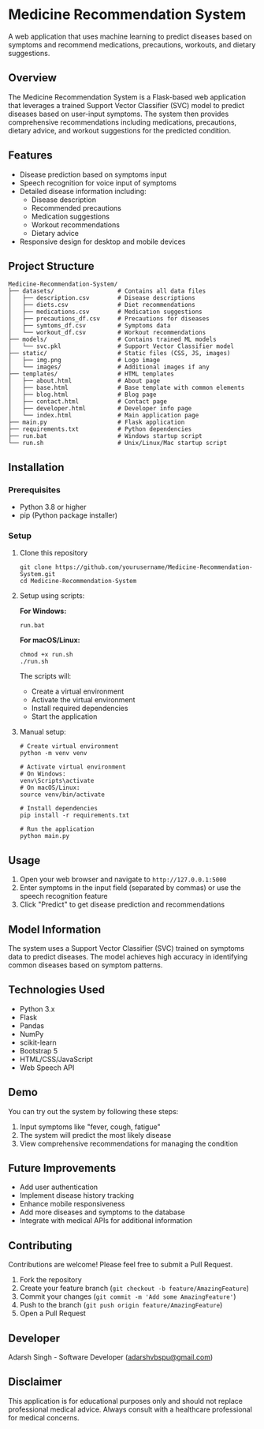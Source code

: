 # Medicine Recommendation System

A web application that uses machine learning to predict diseases based on symptoms and recommend medications, precautions, workouts, and dietary suggestions.

## Overview

The Medicine Recommendation System is a Flask-based web application that leverages a trained Support Vector Classifier (SVC) model to predict diseases based on user-input symptoms. The system then provides comprehensive recommendations including medications, precautions, dietary advice, and workout suggestions for the predicted condition.

## Features

- Disease prediction based on symptoms input
- Speech recognition for voice input of symptoms
- Detailed disease information including:
  - Disease description
  - Recommended precautions
  - Medication suggestions
  - Workout recommendations
  - Dietary advice
- Responsive design for desktop and mobile devices

## Project Structure

```
Medicine-Recommendation-System/
├── datasets/                  # Contains all data files
│   ├── description.csv        # Disease descriptions
│   ├── diets.csv              # Diet recommendations
│   ├── medications.csv        # Medication suggestions
│   ├── precautions_df.csv     # Precautions for diseases
│   ├── symtoms_df.csv         # Symptoms data
│   └── workout_df.csv         # Workout recommendations
├── models/                    # Contains trained ML models
│   └── svc.pkl                # Support Vector Classifier model
├── static/                    # Static files (CSS, JS, images)
│   ├── img.png                # Logo image
│   └── images/                # Additional images if any
├── templates/                 # HTML templates
│   ├── about.html             # About page
│   ├── base.html              # Base template with common elements
│   ├── blog.html              # Blog page
│   ├── contact.html           # Contact page
│   ├── developer.html         # Developer info page
│   └── index.html             # Main application page
├── main.py                    # Flask application
├── requirements.txt           # Python dependencies
├── run.bat                    # Windows startup script
└── run.sh                     # Unix/Linux/Mac startup script
```

## Installation

### Prerequisites
- Python 3.8 or higher
- pip (Python package installer)

### Setup

1. Clone this repository
   ```
   git clone https://github.com/yourusername/Medicine-Recommendation-System.git
   cd Medicine-Recommendation-System
   ```

2. Setup using scripts:

   **For Windows:**
   ```
   run.bat
   ```

   **For macOS/Linux:**
   ```
   chmod +x run.sh
   ./run.sh
   ```

   The scripts will:
   - Create a virtual environment
   - Activate the virtual environment
   - Install required dependencies
   - Start the application

3. Manual setup:
   ```
   # Create virtual environment
   python -m venv venv
   
   # Activate virtual environment
   # On Windows:
   venv\Scripts\activate
   # On macOS/Linux:
   source venv/bin/activate
   
   # Install dependencies
   pip install -r requirements.txt
   
   # Run the application
   python main.py
   ```

## Usage

1. Open your web browser and navigate to `http://127.0.0.1:5000`
2. Enter symptoms in the input field (separated by commas) or use the speech recognition feature
3. Click "Predict" to get disease prediction and recommendations

## Model Information

The system uses a Support Vector Classifier (SVC) trained on symptoms data to predict diseases. The model achieves high accuracy in identifying common diseases based on symptom patterns.

## Technologies Used

- Python 3.x
- Flask
- Pandas
- NumPy
- scikit-learn
- Bootstrap 5
- HTML/CSS/JavaScript
- Web Speech API

## Demo

You can try out the system by following these steps:
1. Input symptoms like "fever, cough, fatigue"
2. The system will predict the most likely disease
3. View comprehensive recommendations for managing the condition

## Future Improvements

- Add user authentication
- Implement disease history tracking
- Enhance mobile responsiveness
- Add more diseases and symptoms to the database
- Integrate with medical APIs for additional information

## Contributing

Contributions are welcome! Please feel free to submit a Pull Request.

1. Fork the repository
2. Create your feature branch (`git checkout -b feature/AmazingFeature`)
3. Commit your changes (`git commit -m 'Add some AmazingFeature'`)
4. Push to the branch (`git push origin feature/AmazingFeature`)
5. Open a Pull Request

## Developer

Adarsh Singh - Software Developer (adarshvbspu@gmail.com)

## Disclaimer

This application is for educational purposes only and should not replace professional medical advice. Always consult with a healthcare professional for medical concerns.
